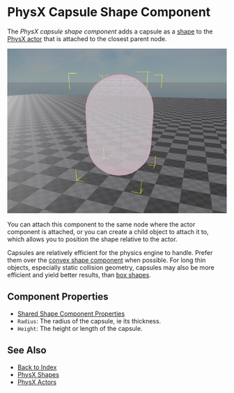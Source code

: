 # PhysX Capsule Shape Component

The *PhysX capsule shape component* adds a capsule as a [shape](physx-shapes.md) to the [PhysX actor](../actors/physx-actors.md) that is attached to the closest parent node.

![Capsule Shape](media/capsule-shape.jpg)

You can attach this component to the same node where the actor component is attached, or you can create a child object to attach it to, which allows you to position the shape relative to the actor.

Capsules are relatively efficient for the physics engine to handle. Prefer them over the [convex shape component](physx-convex-shape-component.md) when possible. For long thin objects, especially static collision geometry, capsules may also be more efficient and yield better results, than [box shapes](physx-box-shape-component.md).

## Component Properties

* [Shared Shape Component Properties](physx-shapes.md#shared-shape-component-properties)
* `Radius`: The radius of the capsule, ie its thickness.
* `Height`: The height or length of the capsule.

## See Also

* [Back to Index](../../index.md)
* [PhysX Shapes](physx-shapes.md)
* [PhysX Actors](../actors/physx-actors.md)
